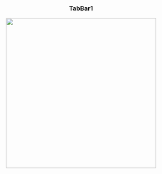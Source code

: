 <div align="center">
    <h3>TabBar1</h3>
    <img src="https://github.com/user-attachments/assets/5e2310d8-560d-46c9-9269-a39100ef0298" width="400">
</div>


